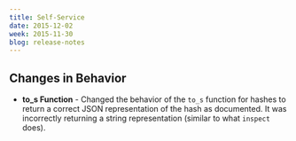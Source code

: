 ```yaml
---
title: Self-Service
date: 2015-12-02
week: 2015-11-30
blog: release-notes
---
```


## Changes in Behavior

* **to_s Function** - Changed the behavior of the `to_s` function for hashes to return a correct JSON representation of the hash as documented. It was incorrectly returning a string representation (similar to what `inspect` does).
